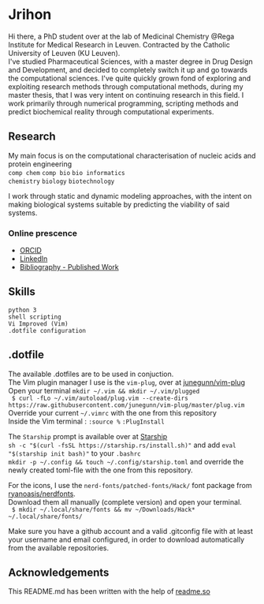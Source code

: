 
# Jrihon

Hi there, a PhD student over at the lab of Medicinal Chemistry @Rega Institute for Medical Research in Leuven. 
Contracted by the Catholic University of Leuven (KU Leuven).\
I've studied Pharmaceutical Sciences, with a master degree in Drug Design and Development, and decided to completely switch it up and go towards the computational sciences. I've quite quickly grown fond of exploring and exploiting research methods through computational methods, during my master thesis, that I was very intent on continuing research in this field. I work primarily through numerical programming, scripting methods and predict biochemical reality through computational experiments.

## Research
My main focus is on the computational characterisation of nucleic acids and protein engineering\
 `comp chem` `comp bio` `bio informatics`\
 `chemistry` `biology` `biotechnology`

I work through static and dynamic modeling approaches, with the intent on making biological systems suitable by predicting the viability of said systems.

### Online prescence
 - [ORCID](https://orcid.org/0000-0002-9207-1556)
 - [LinkedIn](www.linkedin.com/in/jérôme-rihon)
 - [Bibliography - Published Work](http://lirias.kuleuven.be/cv?Username=U0141262)

## Skills

`python 3`\
`shell scripting`\
`Vi Improved (Vim)`\
`.dotfile configuration`

## .dotfile
The available .dotfiles are to be used in conjuction.\
The Vim plugin manager I use is the `vim-plug`, over at [junegunn/vim-plug](github.com/junegunn/vim-plug)\
Open your terminal `mkdir ~/.vim && mkdir ~/.vim/plugged`\
` $ curl -fLo ~/.vim/autoload/plug.vim --create-dirs https://raw.githubusercontent.com/junegunn/vim-plug/master/plug.vim`\
Override your current `~/.vimrc` with the one from this repository\
Inside the Vim terminal : `:source %` `:PlugInstall`


The `Starship` prompt is available over at [Starship](https://starship.rs/)\
`sh -c "$(curl -fsSL https://starship.rs/install.sh)"` and add `eval "$(starship init bash)"` to your `.bashrc`\
`mkdir -p ~/.config && touch ~/.config/starship.toml` and override the newly created toml-file with the one from this repository.

For the icons, I use the `nerd-fonts/patched-fonts/Hack/` font package from [ryanoasis/nerdfonts](https://github.com/ryanoasis/nerd-fonts).\
Download them all manually (complete version) and open your terminal.\
` $ mkdir ~/.local/share/fonts && mv ~/Downloads/Hack* ~/.local/share/fonts/`


Make sure you have a github account and a valid .gitconfig file with at least your username and email configured, in order to download automatically from the available repositories.

## Acknowledgements
This README.md has been written with the help of [readme.so](https://readme.so/)

  
